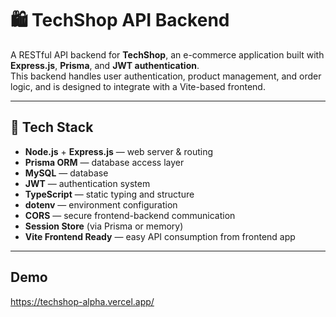 # 🛍️ TechShop API Backend

A RESTful API backend for **TechShop**, an e-commerce application built with **Express.js**, **Prisma**, and **JWT authentication**.  
This backend handles user authentication, product management, and order logic, and is designed to integrate with a Vite-based frontend.

---

## 🚀 Tech Stack

- **Node.js** + **Express.js** — web server & routing  
- **Prisma ORM** — database access layer  
- **MySQL** — database  
- **JWT** — authentication system  
- **TypeScript** — static typing and structure  
- **dotenv** — environment configuration  
- **CORS** — secure frontend-backend communication  
- **Session Store** (via Prisma or memory)  
- **Vite Frontend Ready** — easy API consumption from frontend app

---

## Demo 
https://techshop-alpha.vercel.app/
